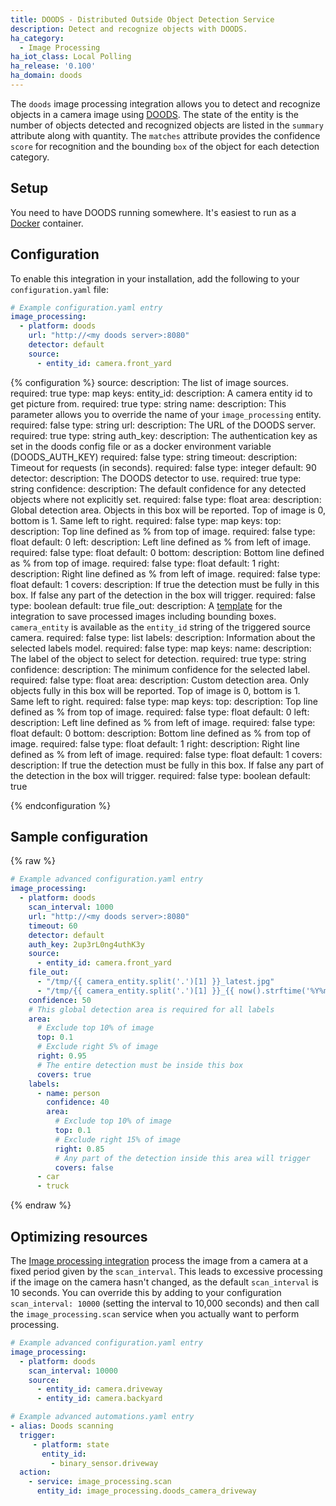 ```yaml
---
title: DOODS - Distributed Outside Object Detection Service
description: Detect and recognize objects with DOODS.
ha_category:
  - Image Processing
ha_iot_class: Local Polling
ha_release: '0.100'
ha_domain: doods
---
```


The `doods` image processing integration allows you to detect and recognize objects in a camera image using [DOODS](https://github.com/snowzach/doods/). The state of the entity is the number of objects detected and recognized objects are listed in the `summary` attribute along with quantity. The `matches` attribute provides the confidence `score` for recognition and the bounding `box` of the object for each detection category.

## Setup

You need to have DOODS running somewhere. It's easiest to run as a [Docker](https://hub.docker.com/r/snowzach/doods) container.

## Configuration

To enable this integration in your installation, add the following to your `configuration.yaml` file:

```yaml
# Example configuration.yaml entry
image_processing:
  - platform: doods
    url: "http://<my doods server>:8080"
    detector: default
    source:
      - entity_id: camera.front_yard
```

{% configuration %}
source:
  description: The list of image sources.
  required: true
  type: map
  keys:
    entity_id:
      description: A camera entity id to get picture from.
      required: true
      type: string
    name:
      description: This parameter allows you to override the name of your `image_processing` entity.
      required: false
      type: string
url:
    description: The URL of the DOODS server.
    required: true
    type: string
auth_key:
    description: The authentication key as set in the doods config file or as a docker environment variable (DOODS_AUTH_KEY)
    required: false
    type: string
timeout:
    description: Timeout for requests (in seconds).
    required: false
    type: integer
    default: 90
detector:
    description: The DOODS detector to use.
    required: true
    type: string
confidence:
    description: The default confidence for any detected objects where not explicitly set.
    required: false
    type: float
area:
    description: Global detection area. Objects in this box will be reported. Top of image is 0, bottom is 1.  Same left to right.
    required: false
    type: map
    keys:
      top:
        description: Top line defined as % from top of image.
        required: false
        type: float
        default: 0
      left:
        description: Left line defined as % from left of image.
        required: false
        type: float
        default: 0
      bottom:
        description: Bottom line defined as % from top of image.
        required: false
        type: float
        default: 1
      right:
        description: Right line defined as % from left of image.
        required: false
        type: float
        default: 1
      covers:
        description: If true the detection must be fully in this box. If false any part of the detection in the box will trigger. 
        required: false
        type: boolean
        default: true
file_out:
    description: A [template](/docs/configuration/templating/#processing-incoming-data) for the integration to save processed images including bounding boxes. `camera_entity` is available as the `entity_id` string of the triggered source camera.
    required: false
    type: list
labels:
    description: Information about the selected labels model.
    required: false
    type: map
    keys:
      name:
        description: The label of the object to select for detection.
        required: true
        type: string
      confidence:
       description: The minimum confidence for the selected label.
       required: false
       type: float
      area:
        description: Custom detection area. Only objects fully in this box will be reported. Top of image is 0, bottom is 1.  Same left to right.
        required: false
        type: map
        keys:
          top:
            description: Top line defined as % from top of image.
            required: false
            type: float
            default: 0
          left:
            description: Left line defined as % from left of image.
            required: false
            type: float
            default: 0
          bottom:
            description: Bottom line defined as % from top of image.
            required: false
            type: float
            default: 1
          right:
            description: Right line defined as % from left of image.
            required: false
            type: float
            default: 1
          covers:
            description: If true the detection must be fully in this box. If false any part of the detection in the box will trigger. 
            required: false
            type: boolean
            default: true

{% endconfiguration %}

## Sample configuration

{% raw %}

```yaml
# Example advanced configuration.yaml entry
image_processing:
  - platform: doods
    scan_interval: 1000
    url: "http://<my doods server>:8080"
    timeout: 60
    detector: default
    auth_key: 2up3rL0ng4uthK3y
    source:
      - entity_id: camera.front_yard
    file_out:
      - "/tmp/{{ camera_entity.split('.')[1] }}_latest.jpg"
      - "/tmp/{{ camera_entity.split('.')[1] }}_{{ now().strftime('%Y%m%d_%H%M%S') }}.jpg"
    confidence: 50
    # This global detection area is required for all labels
    area:
      # Exclude top 10% of image
      top: 0.1
      # Exclude right 5% of image
      right: 0.95
      # The entire detection must be inside this box
      covers: true
    labels:
      - name: person
        confidence: 40
        area:
          # Exclude top 10% of image
          top: 0.1
          # Exclude right 15% of image
          right: 0.85
          # Any part of the detection inside this area will trigger
          covers: false
      - car
      - truck
```

{% endraw %}

## Optimizing resources

The [Image processing integration](/components/image_processing/) process the image from a camera at a fixed period given by the `scan_interval`. This leads to excessive processing if the image on the camera hasn't changed, as the default `scan_interval` is 10 seconds. You can override this by adding to your configuration `scan_interval: 10000` (setting the interval to 10,000 seconds) and then call the `image_processing.scan` service when you actually want to perform processing.

```yaml
# Example advanced configuration.yaml entry
image_processing:
  - platform: doods
    scan_interval: 10000
    source:
      - entity_id: camera.driveway
      - entity_id: camera.backyard
```

```yaml
# Example advanced automations.yaml entry
- alias: Doods scanning
  trigger:
     - platform: state
       entity_id:
         - binary_sensor.driveway
  action:
    - service: image_processing.scan
      entity_id: image_processing.doods_camera_driveway
```

